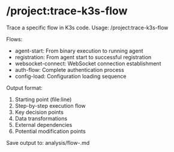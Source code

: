# /project:trace-k3s-flow

Trace a specific flow in K3s code. Usage: /project:trace-k3s-flow <flow>

Flows:
- agent-start: From binary execution to running agent
- registration: From agent start to successful registration
- websocket-connect: WebSocket connection establishment
- auth-flow: Complete authentication process
- config-load: Configuration loading sequence

Output format:
1. Starting point (file:line)
2. Step-by-step execution flow
3. Key decision points
4. Data transformations
5. External dependencies
6. Potential modification points

Save output to: analysis/flow-<flow-name>.md